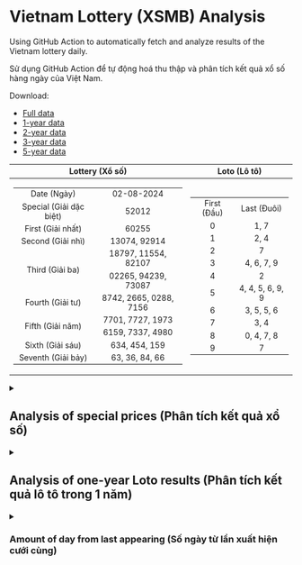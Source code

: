 # Vietnam Lottery (XSMB) Analysis

Using GitHub Action to automatically fetch and analyze results of the Vietnam lottery daily.

Sử dụng GitHub Action để tự động hoá thu thập và phân tích kết quả xổ số hàng ngày của Việt Nam.

Download:

* [Full data](https://raw.githubusercontent.com/khiemdoan/vietnam-lottery-xsmb-analysis/main/results/xsmb.csv)
* [1-year data](https://raw.githubusercontent.com/khiemdoan/vietnam-lottery-xsmb-analysis/main/results/xsmb_1_year.csv)
* [2-year data](https://raw.githubusercontent.com/khiemdoan/vietnam-lottery-xsmb-analysis/main/results/xsmb_2_year.csv)
* [3-year data](https://raw.githubusercontent.com/khiemdoan/vietnam-lottery-xsmb-analysis/main/results/xsmb_3_year.csv)
* [5-year data](https://raw.githubusercontent.com/khiemdoan/vietnam-lottery-xsmb-analysis/main/results/xsmb_5_year.csv)

| Lottery (Xổ số) | Loto (Lô tô) |
| :------------: | :----------: |
| <table><tr><td>Date (Ngày)</td><td>02-08-2024</td></tr><tr><td>Special (Giải dặc biệt)</td><td>52012</td></tr><tr><td>First (Giải nhất)</td><td>60255</td></tr><tr><td>Second (Giải nhì)</td><td>13074, 92914</td></tr><tr><td rowspan="2">Third (Giải ba)</td><td>18797, 11554, 82107</td></tr><tr><td>02265, 94239, 73087</td></tr><tr><td>Fourth (Giải tư)</td><td>8742, 2665, 0288, 7156</td></tr><tr><td rowspan="2">Fifth (Giải năm)</td><td>7701, 7727, 1973</td></tr><tr><td>6159, 7337, 4980</td></tr><tr><td>Sixth (Giải sáu)</td><td>634, 454, 159</td></tr><tr><td>Seventh (Giải bảy)</td><td>63, 36, 84, 66</td></tr></table> | <table><tr><td>First (Đầu)</td><td>Last (Đuôi)</td></tr><tr><td>0</td><td>1, 7</td></tr><tr><td>1</td><td>2, 4</td></tr><tr><td>2</td><td>7</td></tr><tr><td>3</td><td>4, 6, 7, 9</td></tr><tr><td>4</td><td>2</td></tr><tr><td>5</td><td>4, 4, 5, 6, 9, 9</td></tr><tr><td>6</td><td>3, 5, 5, 6</td></tr><tr><td>7</td><td>3, 4</td></tr><tr><td>8</td><td>0, 4, 7, 8</td></tr><tr><td>9</td><td>7</td></tr></table> |

<details>
  <summary><h2>Analysis of special prices (Phân tích kết quả xổ số)</h2></summary>
  <h3>Amount of day from last appearing (Số ngày từ lần xuất hiện cuối cùng)</h3>

  ![Delta](images/special_delta.jpg)

  <h3>Top 10 amount of day from last appearing (Top 10 số lâu chưa xuất hiện)</h3>

  ![Delta top 10](images/special_delta_top_10.jpg)
</details>

<details>
  <summary><h2>Analysis of one-year Loto results (Phân tích kết quả lô tô trong 1 năm)</h2></summary>

  Max: 133. Min: 64.

  Mean: 97.74. Standard deviation: 11.63.

  <h3>Detail (Chi tiết)</h3>

  ![Detail](images/heatmap.jpg)

  <h3>Top 10</h3>

  ![Top 10](images/top-10.jpg)

  <h3>Distribution (Phân bổ)</h3>

  ![Distribution](images/distribution.jpg)
</details>

<details>
  <summary><h3>Amount of day from last appearing (Số ngày từ lần xuất hiện cưới cùng)</h2></summary>

  ![Delta](images/delta.jpg)

  <h3>Top 10 amount of day from last appearing (Top 10 số lâu chưa xuất hiện)</h3>

  ![Delta top 10](images/delta_top_10.jpg)
</details>
